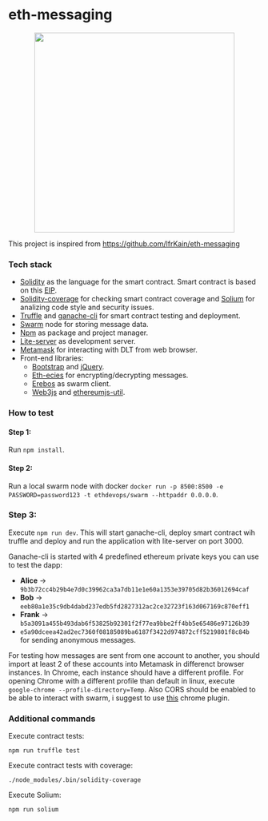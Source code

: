 # eth-messaging
<div align="center">
    <img src="Screenshot.xcf" width="400px"</img> 
</div>


This project is inspired from https://github.com/lfrKain/eth-messaging


### Tech stack
* [Solidity](https://solidity.readthedocs.io/en/v0.4.25/index.html) as the language for the smart contract. Smart contract is based on this [EIP](https://github.com/ethereum/EIPs/issues/802).
* [Solidity-coverage](https://github.com/sc-forks/solidity-coverage) for checking smart contract coverage and [Solium](https://github.com/duaraghav8/Ethlint) for analizing code style and security issues.
* [Truffle](https://github.com/trufflesuite/truffle) and [ganache-cli](https://github.com/trufflesuite/ganache-cli) for smart contract testing and deployment.
* [Swarm](https://swarm-guide.readthedocs.io/en/latest/introduction.html) node for storing message data.
* [Npm](https://www.npmjs.com/) as package and project manager.
* [Lite-server](https://github.com/johnpapa/lite-server) as development server.
* [Metamask](https://metamask.io/) for interacting with DLT from web browser.
* Front-end libraries:
	* [Bootstrap](https://getbootstrap.com/) and [jQuery](https://jquery.com/).
	* [Eth-ecies](https://github.com/LimelabsTech/eth-ecies) for encrypting/decrypting messages.
	* [Erebos](https://github.com/MainframeHQ/erebos) as swarm client.
	* [Web3js](https://github.com/ethereum/web3.js/) and [ethereumjs-util](https://github.com/ethereumjs/ethereumjs-util).

### How to test
#### Step 1:
Run ```npm install```.

#### Step 2:
Run a local swarm node with docker ```docker run -p 8500:8500 -e PASSWORD=password123 -t ethdevops/swarm --httpaddr 0.0.0.0```.

### Step 3:
Execute ```npm run dev```. This will start ganache-cli, deploy smart contract wih truffle and deploy and run the application with lite-server on port 3000.

Ganache-cli is started with 4 predefined ethereum private keys you can use to test the dapp:
* **Alice** -> ```9b3b72cc4b29b4e7d0c39962ca3a7db11e1e60a1353e39705d82b36012694caf```
* **Bob** -> ```eeb80a1e35c9db4dabd237edb5fd2827312ac2ce32723f163d067169c870eff1```
* **Frank** -> ```b5a3091a455b493dab6f53825b92301f2f77ea9bbe2ff4bb5e65486e97126b39```
* ```e5a90dceea42ad2ec7360f08185089ba6187f3422d974872cff5219801f8c84b``` for sending anonymous messages.

For testing how messages are sent from one account to another, you should import at least 2 of these accounts into Metamask in differenct browser instances. 
In Chrome, each instance should have a different profile. For opening Chrome with a different profile than default in linux, execute ```google-chrome --profile-directory=Temp```.
Also CORS should be enabled to be able to interact with swarm, i suggest to use [this](https://chrome.google.com/webstore/detail/moesif-origin-cors-change/digfbfaphojjndkpccljibejjbppifbc) chrome plugin. 

### Additional commands
Execute contract tests:
```
npm run truffle test
```
Execute contract tests with coverage:
```
./node_modules/.bin/solidity-coverage
```
Execute Solium:
```
npm run solium
```


